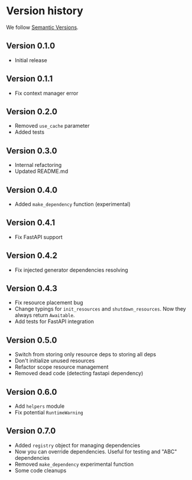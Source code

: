 # Version history

We follow [Semantic Versions](https://semver.org/).


## Version 0.1.0

- Initial release

## Version 0.1.1

- Fix context manager error

## Version 0.2.0

- Removed `use_cache` parameter
- Added tests

## Version 0.3.0

- Internal refactoring
- Updated README.md

## Version 0.4.0

- Added `make_dependency` function (experimental)

## Version 0.4.1

- Fix FastAPI support

## Version 0.4.2

- Fix injected generator dependencies resolving

## Version 0.4.3

- Fix resource placement bug
- Change typings for `init_resources` and `shutdown_resources`. Now they always return `Awaitable`.
- Add tests for FastAPI integration

## Version 0.5.0

- Switch from storing only resource deps to storing all deps
- Don't initialize unused resources
- Refactor scope resource management
- Removed dead code (detecting fastapi dependency)

## Version 0.6.0

- Add `helpers` module
- Fix potential `RuntimeWarning`

## Version 0.7.0

- Added `registry` object for managing dependencies
- Now you can override dependencies. Useful for testing and "ABC" dependencies
- Removed `make_dependency` experimental function
- Some code cleanups
